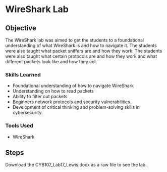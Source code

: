 # WireShark Lab

## Objective

The WireShark lab was aimed to get the students to a foundational understanding of what WireShark is and how to navigate it. The students were also taught what packet sniffers are and how they work. The students were also taught what certain protocols are and how they work and what different packets look like and how they act.

### Skills Learned

- Foundational understanding of how to navigate WireShark
- Understanding on how to read packets
- Ability to filter out packets
- Beginners network protocols and security vulnerabilities.
- Development of critical thinking and problem-solving skills in cybersecurity.

### Tools Used

- WireShark

## Steps
Download the CYB107_Lab17_Lewis.docx as a raw file to see the lab.

